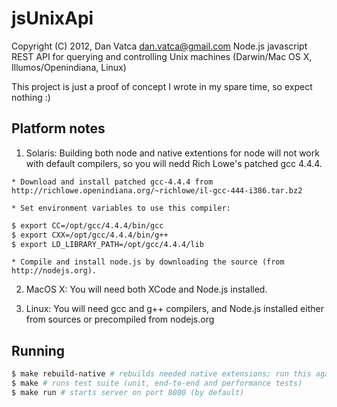 jsUnixApi
=========
Copyright (C) 2012, Dan Vatca <dan.vatca@gmail.com>
Node.js javascript REST API for querying and controlling Unix machines (Darwin/Mac OS X, Illumos/Openindiana, Linux)

This project is just a proof of concept I wrote in my spare time, so expect nothing :)

Platform notes
--------------

  1. Solaris: Building both node and native extentions for node will not work with default compilers, so you will nedd Rich Lowe's patched gcc 4.4.4.

    * Download and install patched gcc-4.4.4 from http://richlowe.openindiana.org/~richlowe/il-gcc-444-i386.tar.bz2

    * Set environment variables to use this compiler:
```bash
$ export CC=/opt/gcc/4.4.4/bin/gcc
$ export CXX=/opt/gcc/4.4.4/bin/g++
$ export LD_LIBRARY_PATH=/opt/gcc/4.4.4/lib
```

    * Compile and install node.js by downloading the source (from http://nodejs.org).

  2. MacOS X: You will need both XCode and Node.js installed.

  3. Linux: You will need gcc and g++ compilers, and Node.js installed either from sources or precompiled from nodejs.org

Running
-------

```bash
$ make rebuild-native # rebuilds needed native extensions; run this again on new systems
$ make # runs test suite (unit, end-to-end and performance tests)
$ make run # starts server on port 8080 (by default)
```
